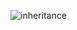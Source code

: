 ![inheritance](https://github.com/Anuragroyan/InheritanceApp/assets/38952781/6d25a09a-2c2d-417c-beba-56f54871dbf8)
